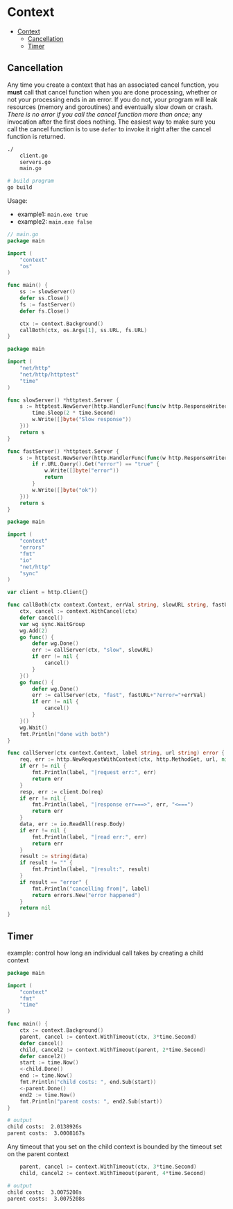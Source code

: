 # Context

- [Context](#context)
  - [Cancellation](#cancellation)
  - [Timer](#timer)

## Cancellation

Any time you create a context that has an associated cancel function, you **must** call that cancel function when you are done processing, whether or not your processing ends in an error. If you do not, your program will leak resources (memory and goroutines) and eventually slow down or crash. *There is no error if you call the cancel function more than once*; any invocation after the first does nothing. The easiest way to make sure you call the cancel function is to use `defer` to invoke it right after the cancel function is returned.

```bash
./
    client.go
    servers.go
    main.go

# build program
go build
```

Usage:
- example1: `main.exe true`
- example2: `main.exe false`

```go
// main.go
package main

import (
	"context"
	"os"
)

func main() {
	ss := slowServer()
	defer ss.Close()
	fs := fastServer()
	defer fs.Close()

	ctx := context.Background()
	callBoth(ctx, os.Args[1], ss.URL, fs.URL)
}
```

```go
package main

import (
	"net/http"
	"net/http/httptest"
	"time"
)

func slowServer() *httptest.Server {
	s := httptest.NewServer(http.HandlerFunc(func(w http.ResponseWriter, r *http.Request) {
		time.Sleep(2 * time.Second)
		w.Write([]byte("Slow response"))
	}))
	return s
}

func fastServer() *httptest.Server {
	s := httptest.NewServer(http.HandlerFunc(func(w http.ResponseWriter, r *http.Request) {
		if r.URL.Query().Get("error") == "true" {
			w.Write([]byte("error"))
			return
		}
		w.Write([]byte("ok"))
	}))
	return s
}
```

```go
package main

import (
	"context"
	"errors"
	"fmt"
	"io"
	"net/http"
	"sync"
)

var client = http.Client{}

func callBoth(ctx context.Context, errVal string, slowURL string, fastURL string) {
	ctx, cancel := context.WithCancel(ctx)
	defer cancel()
	var wg sync.WaitGroup
	wg.Add(2)
	go func() {
		defer wg.Done()
		err := callServer(ctx, "slow", slowURL)
		if err != nil {
			cancel()
		}
	}()
	go func() {
		defer wg.Done()
		err := callServer(ctx, "fast", fastURL+"?error="+errVal)
		if err != nil {
			cancel()
		}
	}()
	wg.Wait()
	fmt.Println("done with both")
}

func callServer(ctx context.Context, label string, url string) error {
	req, err := http.NewRequestWithContext(ctx, http.MethodGet, url, nil)
	if err != nil {
		fmt.Println(label, "|request err:", err)
		return err
	}
	resp, err := client.Do(req)
	if err != nil {
		fmt.Println(label, "|response err===>", err, "<===")
		return err
	}
	data, err := io.ReadAll(resp.Body)
	if err != nil {
		fmt.Println(label, "|read err:", err)
		return err
	}
	result := string(data)
	if result != "" {
		fmt.Println(label, "|result:", result)
	}
	if result == "error" {
		fmt.Println("cancelling from|", label)
		return errors.New("error happened")
	}
	return nil
}
```

## Timer

example: control how long an individual call takes by creating a child context

```go
package main

import (
	"context"
	"fmt"
	"time"
)

func main() {
	ctx := context.Background()
	parent, cancel := context.WithTimeout(ctx, 3*time.Second)
	defer cancel()
	child, cancel2 := context.WithTimeout(parent, 2*time.Second)
	defer cancel2()
	start := time.Now()
	<-child.Done()
	end := time.Now()
	fmt.Println("child costs: ", end.Sub(start))
	<-parent.Done()
	end2 := time.Now()
	fmt.Println("parent costs: ", end2.Sub(start))
}
```

```bash
# output
child costs:  2.0138926s
parent costs:  3.0008167s
```

Any timeout that you set on the child context is bounded by the timeout set on the parent context

```go
	parent, cancel := context.WithTimeout(ctx, 3*time.Second)
	child, cancel2 := context.WithTimeout(parent, 4*time.Second)
```

```bash
# output
child costs:  3.0075208s
parent costs:  3.0075208s
```